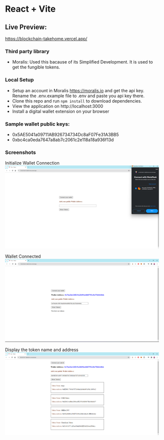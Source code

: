 # React + Vite

## Live Preview:

https://blockchain-takehome.vercel.app/

### Third party library

- Moralis: Used this bacause of its Simplified Development. It is used to get the fungible tokens.

### Local Setup

- Setup an account in Moralis https://moralis.io and get the api key. Rename the .env.example file to .env and paste you api key there.
- Clone this repo and run `npm install` to download dependencies.
- View the application on http://localhost:3000
- Install a digital wallet extension on your browser

### Sample wallet public keys:

- 0x5AE5041a09711AB926734734Dc8aF07Fe31A3BB5
- 0xbc4ca0eda7647a8ab7c2061c2e118a18a936f13d

### Screenshots

Initialize Wallet Connection
![](https://github.com/aayush-dhakal/blockchain-takehome/blob/master/screenshots/Initialize-Wallet-Connection.png?raw=true)

Wallet Connected
![](https://github.com/aayush-dhakal/blockchain-takehome/blob/master/screenshots/Wallet-connected.png?raw=true)

Display the token name and address
![](https://github.com/aayush-dhakal/blockchain-takehome/blob/master/screenshots/Display-Tokens.png?raw=true)
